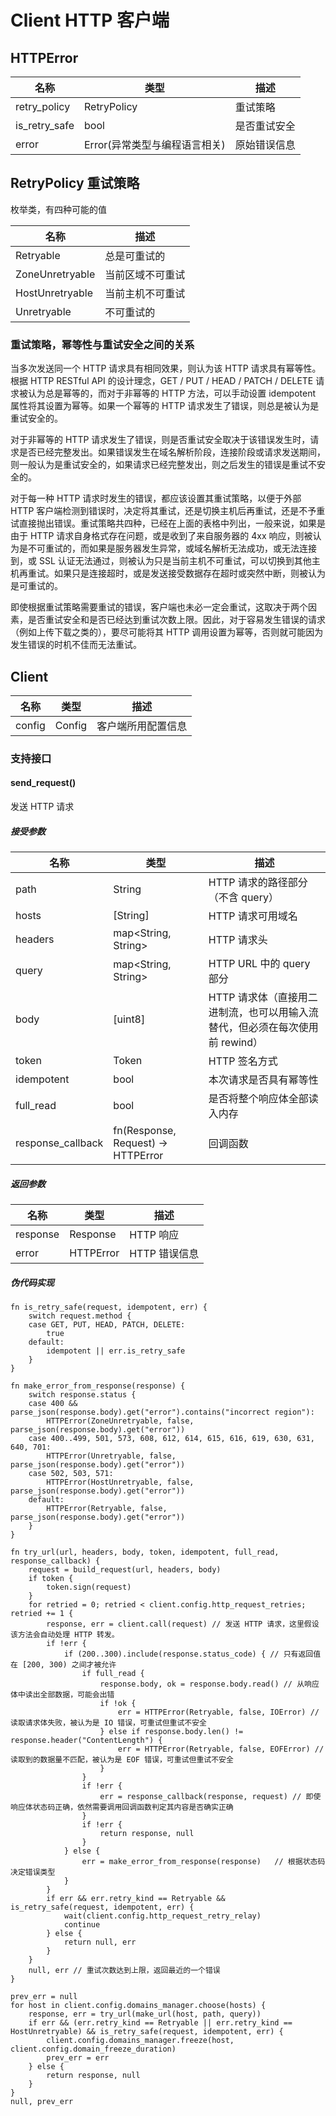 # Client HTTP 客户端

## HTTPError

| 名称       | 类型       | 描述                            |
| ---------- | ---------- | --------------------------------- |
| retry_policy | RetryPolicy     | 重试策略                |
| is_retry_safe | bool | 是否重试安全 |
| error | Error(异常类型与编程语言相关) | 原始错误信息 |

## RetryPolicy 重试策略

枚举类，有四种可能的值

| 名称       | 描述       |
| ---------- | ---------- |
|Retryable|总是可重试的|
|ZoneUnretryable|当前区域不可重试|
|HostUnretryable|当前主机不可重试|
|Unretryable|不可重试的|

### 重试策略，幂等性与重试安全之间的关系

当多次发送同一个 HTTP 请求具有相同效果，则认为该 HTTP 请求具有幂等性。根据 HTTP RESTful API 的设计理念，GET / PUT / HEAD / PATCH / DELETE 请求被认为总是幂等的，而对于非幂等的 HTTP 方法，可以手动设置 idempotent 属性将其设置为幂等。如果一个幂等的 HTTP 请求发生了错误，则总是被认为是重试安全的。

对于非幂等的 HTTP 请求发生了错误，则是否重试安全取决于该错误发生时，请求是否已经完整发出。如果错误发生在域名解析阶段，连接阶段或请求发送期间，则一般认为是重试安全的，如果请求已经完整发出，则之后发生的错误是重试不安全的。

对于每一种 HTTP 请求时发生的错误，都应该设置其重试策略，以便于外部 HTTP 客户端检测到错误时，决定将其重试，还是切换主机后再重试，还是不予重试直接抛出错误。重试策略共四种，已经在上面的表格中列出，一般来说，如果是由于 HTTP 请求自身格式存在问题，或是收到了来自服务器的 4xx 响应，则被认为是不可重试的，而如果是服务器发生异常，或域名解析无法成功，或无法连接到，或 SSL 认证无法通过，则被认为只是当前主机不可重试，可以切换到其他主机再重试。如果只是连接超时，或是发送接受数据存在超时或突然中断，则被认为是可重试的。

即使根据重试策略需要重试的错误，客户端也未必一定会重试，这取决于两个因素，是否重试安全和是否已经达到重试次数上限。因此，对于容易发生错误的请求（例如上传下载之类的），要尽可能将其 HTTP 调用设置为幂等，否则就可能因为发生错误的时机不佳而无法重试。

## Client

| 名称       | 类型       | 描述                            |
| ---------- | ---------- | --------------------------------- |
| config     | Config     | 客户端所用配置信息                |

### 支持接口

#### send_request()

发送 HTTP 请求

##### 接受参数

| 名称       | 类型       | 描述                            |
| ---------- | ---------- | --------------------------------- |
| path | String | HTTP 请求的路径部分（不含 query） |
| hosts | [String] | HTTP 请求可用域名 |
| headers | map<String, String> | HTTP 请求头 |
| query | map<String, String> | HTTP URL 中的 query 部分 |
| body | [uint8] | HTTP 请求体（直接用二进制流，也可以用输入流替代，但必须在每次使用前 rewind） |
| token | Token | HTTP 签名方式 |
| idempotent | bool | 本次请求是否具有幂等性 |
| full_read | bool | 是否将整个响应体全部读入内存 |
| response_callback | fn(Response, Request) -> HTTPError | 回调函数 |

##### 返回参数

| 名称       | 类型       | 描述                            |
| ---------- | ---------- | --------------------------------- |
| response | Response | HTTP 响应 |
| error | HTTPError | HTTP 错误信息 |

##### 伪代码实现

```
fn is_retry_safe(request, idempotent, err) {
	switch request.method {
	case GET, PUT, HEAD, PATCH, DELETE:
		true
	default:
		idempotent || err.is_retry_safe
	}
}

fn make_error_from_response(response) {
	switch response.status {
	case 400 && parse_json(response.body).get("error").contains("incorrect region"):
		HTTPError(ZoneUnretryable, false, parse_json(response.body).get("error"))
	case 400..499, 501, 573, 608, 612, 614, 615, 616, 619, 630, 631, 640, 701:
		HTTPError(Unretryable, false, parse_json(response.body).get("error"))
	case 502, 503, 571:
		HTTPError(HostUnretryable, false, parse_json(response.body).get("error"))
	default:
		HTTPError(Retryable, false, parse_json(response.body).get("error"))
	}
}

fn try_url(url, headers, body, token, idempotent, full_read, response_callback) {
	request = build_request(url, headers, body)
	if token {
		token.sign(request)
	}
	for retried = 0; retried < client.config.http_request_retries; retried += 1 {
		response, err = client.call(request) // 发送 HTTP 请求，这里假设该方法会自动处理 HTTP 转发。
		if !err {
			if (200..300).include(response.status_code) { // 只有返回值在 [200, 300) 之间才被允许
				if full_read {
					response.body, ok = response.body.read() // 从响应体中读出全部数据，可能会出错
					if !ok {
						err = HTTPError(Retryable, false, IOError) // 读取请求体失败，被认为是 IO 错误，可重试但重试不安全
					} else if response.body.len() != response.header("ContentLength") {
						err = HTTPError(Retryable, false, EOFError) // 读取到的数据量不匹配，被认为是 EOF 错误，可重试但重试不安全
					}
				}
				if !err {
					err = response_callback(response, request) // 即使响应体状态码正确，依然需要调用回调函数判定其内容是否确实正确
				}
				if !err {
					return response, null
				}
			} else {
				err = make_error_from_response(response)   // 根据状态码决定错误类型
			}
		}
		if err && err.retry_kind == Retryable && is_retry_safe(request, idempotent, err) {
			wait(client.config.http_request_retry_relay)
			continue
		} else {
			return null, err
		}
	}
	null, err // 重试次数达到上限，返回最近的一个错误
}

prev_err = null
for host in client.config.domains_manager.choose(hosts) {
	response, err = try_url(make_url(host, path, query))
	if err && (err.retry_kind == Retryable || err.retry_kind == HostUnretryable) && is_retry_safe(request, idempotent, err) {
		client.config.domains_manager.freeze(host, client.config.domain_freeze_duration)
		prev_err = err
	} else {
		return response, null
	}
}
null, prev_err
```

